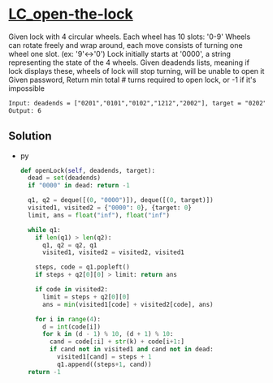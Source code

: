# [LC_open-the-lock](https://leetcode.com/problems/open-the-lock)

Given lock with 4 circular wheels. Each wheel has 10 slots: '0-9'
Wheels can rotate freely and wrap around, each move consists of turning one wheel one slot. (ex: '9'<->'0')
Lock initially starts at '0000', a string representing the state of the 4 wheels.
Given deadends lists, meaning if lock displays these, wheels of lock will stop turning, will be unable to open it
Given password, Return min total # turns required to open lock, or -1 if it's impossible

```txt
Input: deadends = ["0201","0101","0102","1212","2002"], target = "0202"
Output: 6
```

## Solution

* py

  ```py
  def openLock(self, deadends, target):
    dead = set(deadends)
    if "0000" in dead: return -1

    q1, q2 = deque([(0, "0000")]), deque([(0, target)])
    visited1, visited2 = {"0000": 0}, {target: 0}
    limit, ans = float("inf"), float("inf")

    while q1:
      if len(q1) > len(q2):
        q1, q2 = q2, q1
        visited1, visited2 = visited2, visited1

      steps, code = q1.popleft()
      if steps + q2[0][0] > limit: return ans

      if code in visited2:
        limit = steps + q2[0][0]
        ans = min(visited1[code] + visited2[code], ans)

      for i in range(4):
        d = int(code[i])
        for k in (d - 1) % 10, (d + 1) % 10:
          cand = code[:i] + str(k) + code[i+1:]
          if cand not in visited1 and cand not in dead:
            visited1[cand] = steps + 1
            q1.append((steps+1, cand))
    return -1
  ```
